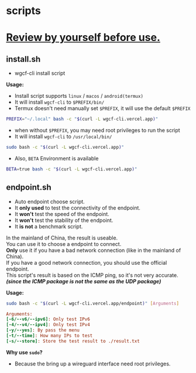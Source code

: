 # scripts
# [Review by yourself before use.](../LICENSE)

## install.sh
- wgcf-cli install script

**Usage:**
- Install script supports `linux` / `macos` / `android(termux)`
- It will install `wgcf-cli` to `$PREFIX/bin/`
- Termux doesn't need manually set `$PREFIX`, it will use the default `$PREFIX`
```bash
PREFIX="~/.local" bash -c "$(curl -L wgcf-cli.vercel.app)"
```
- when without `$PREFIX`, you may need root privileges to run the script
- It will install `wgcf-cli` to `/usr/local/bin/`
```bash
sudo bash -c "$(curl -L wgcf-cli.vercel.app)"
```
- Also, `BETA` Environment is available
```bash
BETA=true bash -c "$(curl -L wgcf-cli.vercel.app)"
```
## endpoint.sh
- Auto endpoint choose script.
- It **only used** to test the connectivity of the endpoint.
- It **won't** test the speed of the endpoint.
- It **won't** test the stability of the endpoint.
- It **is not** a benchmark script.

In the mainland of China, the result is useable.  
You can use it to choose a endpoint to connect.  
**Only** use it if you have a bad network connection (like in the mainland of China).  
If you have a good network connection, you should use the official endpoint.  
This script's result is based on the ICMP ping, so it's not very accurate.  
***(since the ICMP package is not the same as the UDP package)***

**Usage:**
```bash
sudo bash -c "$(curl -L wgcf-cli.vercel.app/endpoint)" [Arguments]
```
```ini
Arguments:  
[-6/--v6/--ipv6]: Only test IPv6  
[-4/--v4/--ipv4]: Only test IPv4  
[-y/--yes]: By pass the menu  
[-t/--time]: How many IPs to test  
[-s/--store]: Store the test result to ./result.txt
```
**Why use `sudo`?**
- Because the bring up a wireguard interface need root privileges.